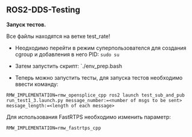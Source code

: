 ## ROS2-DDS-Testing

**Запуск тестов.**

Все файлы находятся на ветке test_rate!

* Неодходимо перейти в режим суперпользователся для создания cgroup и добавления в него PID: 
`sudo su`

* Затем запустить скрипт:
`./env_prep.bash

* Теперь можно запустить тесты, для запуска тестов необходимо ввести команду:

`RMW_IMPLEMENTATION=rmw_opensplice_cpp ros2 launch test_sub_and_pub run_test1_3.launch.py message_number:=<number of msgs to be sent> message_length:=<length of each message>`

Для использования FastRTPS необходимо изменить параметр:

`RMW_IMPLEMENTATION=rmw_fastrtps_cpp`
